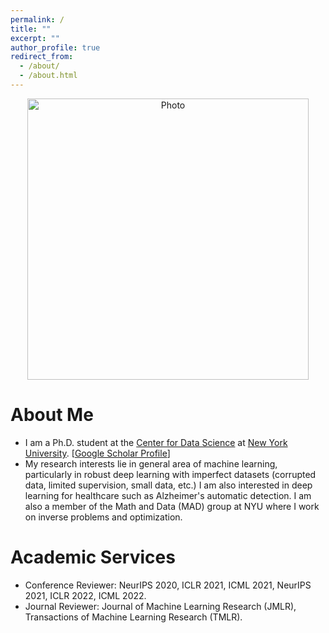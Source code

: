 ```yaml
---
permalink: /
title: ""
excerpt: ""
author_profile: true
redirect_from: 
  - /about/
  - /about.html
---
```


<p align="center">
  <img src="https://lantaoyu.github.io/files/shengliu_img.jpg?raw=true" alt="Photo" style="width: 450px;"/> 
</p>


# About Me
* I am a Ph.D. student at the [Center for Data Science](https://cds.nyu.edu/) at [New York University](https://www.nyu.edu/). [[Google Scholar Profile](https://scholar.google.com/citations?user=rzhzR-cAAAAJ&hl=en)]
* My research interests lie in general area of machine learning, particularly in robust deep learning with imperfect datasets (corrupted data, limited supervision, small data, etc.) I am also interested in deep learning for healthcare such as Alzheimer's automatic detection. I am also a member of the Math and Data (MAD) group at NYU where I work on inverse problems and optimization. 


# Academic Services
* Conference Reviewer: NeurIPS 2020, ICLR 2021, ICML 2021, NeurIPS 2021, ICLR 2022, ICML 2022.
* Journal Reviewer: Journal of Machine Learning Research (JMLR), Transactions of Machine Learning Research (TMLR).
